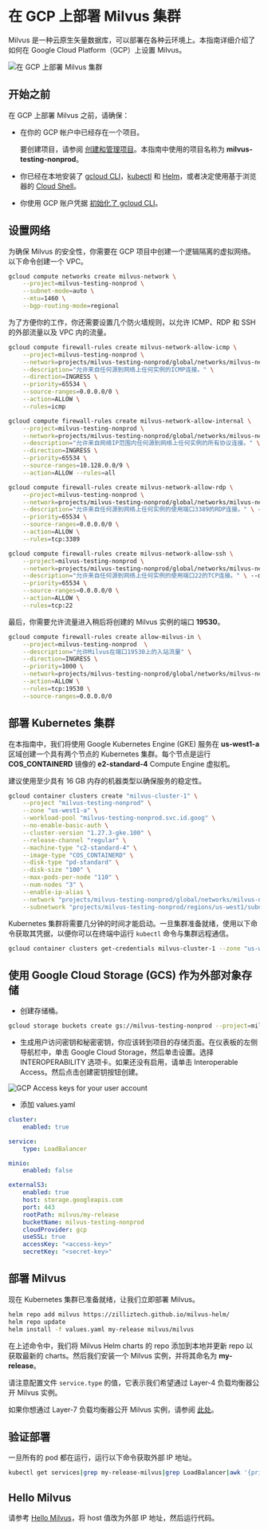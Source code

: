 


# 在 GCP 上部署 Milvus 集群

Milvus 是一种云原生矢量数据库，可以部署在各种云环境上。本指南详细介绍了如何在 Google Cloud Platform（GCP）上设置 Milvus。

![在 GCP 上部署 Milvus 集群](/assets/gcp-networking.png)

## 开始之前

在 GCP 上部署 Milvus 之前，请确保：

- 在你的 GCP 帐户中已经存在一个项目。

  要创建项目，请参阅 [创建和管理项目](https://cloud.google.com/resource-manager/docs/creating-managing-projects)。本指南中使用的项目名称为 **milvus-testing-nonprod**。

- 你已经在本地安装了 [gcloud CLI](https://cloud.google.com/sdk/docs/quickstart#installing_the_latest_version)，[kubectl](https://kubernetes.io/docs/tasks/tools/) 和 [Helm](https://helm.sh/docs/intro/install/)，或者决定使用基于浏览器的 [Cloud Shell](https://cloud.google.com/shell)。

- 你使用 GCP 账户凭据 [初始化了 gcloud CLI](https://cloud.google.com/sdk/docs/install-sdk#initializing_the)。

## 设置网络

为确保 Milvus 的安全性，你需要在 GCP 项目中创建一个逻辑隔离的虚拟网络。以下命令创建一个 VPC。

```bash
gcloud compute networks create milvus-network \
    --project=milvus-testing-nonprod \
    --subnet-mode=auto \
    --mtu=1460 \
    --bgp-routing-mode=regional
```

为了方便你的工作，你还需要设置几个防火墙规则，以允许 ICMP、RDP 和 SSH 的外部流量以及 VPC 内的流量。

```bash
gcloud compute firewall-rules create milvus-network-allow-icmp \
    --project=milvus-testing-nonprod \
    --network=projects/milvus-testing-nonprod/global/networks/milvus-network \
    --description="允许来自任何源到网络上任何实例的ICMP连接。" \
    --direction=INGRESS \
    --priority=65534 \
    --source-ranges=0.0.0.0/0 \
    --action=ALLOW \
    --rules=icmp

gcloud compute firewall-rules create milvus-network-allow-internal \
    --project=milvus-testing-nonprod \
    --network=projects/milvus-testing-nonprod/global/networks/milvus-network \
    --description="允许来自网络IP范围内任何源到网络上任何实例的所有协议连接。" \
    --direction=INGRESS \
    --priority=65534 \
    --source-ranges=10.128.0.0/9 \
    --action=ALLOW --rules=all

gcloud compute firewall-rules create milvus-network-allow-rdp \
    --project=milvus-testing-nonprod \
    --network=projects/milvus-testing-nonprod/global/networks/milvus-network \
    --description="允许来自任何源到网络上任何实例的使用端口3389的RDP连接。" \ --direction=INGRESS \
    --priority=65534 \
    --source-ranges=0.0.0.0/0 \
    --action=ALLOW \
    --rules=tcp:3389

gcloud compute firewall-rules create milvus-network-allow-ssh \
    --project=milvus-testing-nonprod \
    --network=projects/milvus-testing-nonprod/global/networks/milvus-network \
    --description="允许来自任何源到网络上任何实例的使用端口22的TCP连接。" \ --direction=INGRESS \
    --priority=65534 \
    --source-ranges=0.0.0.0/0 \
    --action=ALLOW \
    --rules=tcp:22
```

最后，你需要允许流量进入稍后将创建的 Milvus 实例的端口 **19530**。

```bash
gcloud compute firewall-rules create allow-milvus-in \
    --project=milvus-testing-nonprod  \
    --description="允许Milvus在端口19530上的入站流量" \
    --direction=INGRESS \
    --priority=1000 \
    --network=projects/milvus-testing-nonprod/global/networks/milvus-network \
    --action=ALLOW \
    --rules=tcp:19530 \
    --source-ranges=0.0.0.0/0
```

## 部署 Kubernetes 集群
 


在本指南中，我们将使用 Google Kubernetes Engine (GKE) 服务在 **us-west1-a** 区域创建一个具有两个节点的 Kubernetes 集群。每个节点是运行 **COS_CONTAINERD** 镜像的 **e2-standard-4** Compute Engine 虚拟机。

<div class="alert note">

建议使用至少具有 16 GB 内存的机器类型以确保服务的稳定性。

</div>

```bash
gcloud container clusters create "milvus-cluster-1" \
    --project "milvus-testing-nonprod" \
    --zone "us-west1-a" \
    --workload-pool "milvus-testing-nonprod.svc.id.goog" \
    --no-enable-basic-auth \
    --cluster-version "1.27.3-gke.100" \
    --release-channel "regular" \
    --machine-type "c2-standard-4" \
    --image-type "COS_CONTAINERD" \
    --disk-type "pd-standard" \
    --disk-size "100" \
    --max-pods-per-node "110" \
    --num-nodes "3" \
    --enable-ip-alias \
    --network "projects/milvus-testing-nonprod/global/networks/milvus-network" \
    --subnetwork "projects/milvus-testing-nonprod/regions/us-west1/subnetworks/milvus-network"
```

Kubernetes 集群将需要几分钟的时间才能启动。一旦集群准备就绪，使用以下命令获取其凭据，以便你可以在终端中运行 `kubectl` 命令与集群远程通信。

```bash
gcloud container clusters get-credentials milvus-cluster-1 --zone "us-west1-a"
```

## 使用 Google Cloud Storage (GCS) 作为外部对象存储

- 创建存储桶。
```bash
gcloud storage buckets create gs://milvus-testing-nonprod --project=milvus-testing-nonprod --default-storage-class=STANDARD --location=us-west1 --uniform-bucket-level-access
```
- 生成用户访问密钥和秘密密钥，你应该转到项目的存储页面。在仪表板的左侧导航栏中，单击 Google Cloud Storage，然后单击设置。选择 INTEROPERABILITY 选项卡。如果还没有启用，请单击 Interoperable Access。然后点击创建密钥按钮创建。

![GCP Access keys for your user account](/assets/access_key.jpg)

- 添加 values.yaml
```yaml
cluster:
    enabled: true

service:
    type: LoadBalancer

minio:
    enabled: false

externalS3:
    enabled: true
    host: storage.googleapis.com
    port: 443
    rootPath: milvus/my-release
    bucketName: milvus-testing-nonprod
    cloudProvider: gcp
    useSSL: true
    accessKey: "<access-key>"
    secretKey: "<secret-key>"
```

## 部署 Milvus

现在 Kubernetes 集群已准备就绪，让我们立即部署 Milvus。

```bash
helm repo add milvus https://zilliztech.github.io/milvus-helm/
helm repo update
helm install -f values.yaml my-release milvus/milvus
```

在上述命令中，我们将 Milvus Helm charts 的 repo 添加到本地并更新 repo 以获取最新的 charts。然后我们安装一个 Milvus 实例，并将其命名为 **my-release**。

请注意配置文件 `service.type` 的值，它表示我们希望通过 Layer-4 负载均衡器公开 Milvus 实例。

如果你想通过 Layer-7 负载均衡器公开 Milvus 实例，请参阅 [此处](/adminGuide/clouds/gcp/gcp_layer7.md)。

## 验证部署

一旦所有的 pod 都在运行，运行以下命令获取外部 IP 地址。

```bash
kubectl get services|grep my-release-milvus|grep LoadBalancer|awk '{print $4}'
```

## Hello Milvus


请参考 [Hello Milvus](https://milvus.io/docs/example_code.md)，将 host 值改为外部 IP 地址，然后运行代码。
